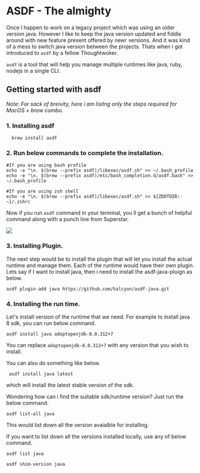 # ASDF - The almighty

Once I happen to work on a legacy project which was using an older version java. However I like to keep the java version updated and fiddle around with new feature 
present offered by newr versions. And it was kind of a mess to switch java version between the projects. Thats when i got introduced to `asdf` by a fellow Thoughtwoker.

`asdf` is a tool that will help you manage multiple runtimes like java, ruby, nodejs in a single CLI.

## Getting started with asdf
_Note: For sack of  breivity, here i am lisitng only the steps required for MacOS + brew combo._

### 1. Installing asdf

```shell
  brew install asdf
```
### 2. Run below commands to complete the installation.

```shell
#If you are using bash profile
echo -e "\n. $(brew --prefix asdf)/libexec/asdf.sh" >> ~/.bash_profile
echo -e "\n. $(brew --prefix asdf)/etc/bash_completion.d/asdf.bash" >> ~/.bash_profile

#If you are using zsh shell 
echo -e "\n. $(brew --prefix asdf)/libexec/asdf.sh" >> ${ZDOTDIR:-~}/.zshrc
```
Now if you run `asdf` command in your terminal, you ll get a bunch of helpful command along with a punch line from Superstar.

![](https://c.tenor.com/ED0zRcr1x8kAAAAd/rajinikanth-superstar.gif)

### 3. Installing Plugin.

The next step would be to install the plugin that will let you install the actual runtime and manage them. Each of the runtime would have their own plugin. Lets say if I want to install java, then i need to install the asdf-java-pluign as below.
```shell
asdf plugin-add java https://github.com/halcyon/asdf-java.git
```

### 4. Installing the run time.

Let's install version of the runtime that we need. For example to install java 8 sdk, you can run below command.

```shell
asdf install java adoptopenjdk-8.0.312+7
```
You can replace `adoptopenjdk-8.0.312+7` with any version that you wish to install.

You can also do something like below.
```shell
 asdf install java latest
```
which will install the latest stable version of the sdk.

Wondering how can i find the suitable sdk/runtime version? Just run the below command.
```shell
asdf list-all java 
```
This would list down all the version avaialble for installing. 

If you want to list down all the versions installed locally, use any of below command.
```shell
asdf list java
```
```shell
asdf shim-version java
```






